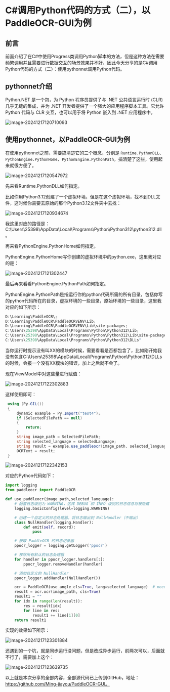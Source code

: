 # C#调用Python代码的方式（二），以PaddleOCR-GUI为例

## 前言

前面介绍了在C#中使用Progress类调用Python脚本的方法，但是这种方法在需要频繁调用并且需要进行数据交互的场景效果并不好，因此今天分享的是C#调用Python代码的方式（二）：使用pythonnet调用Python代码。

## pythonnet介绍

Python.NET 是一个包，为 Python 程序员提供了与 .NET 公共语言运行时 (CLR) 几乎无缝的集成，并为 .NET 开发者提供了一个强大的应用程序脚本工具。它允许 Python 代码与 CLR 交互，也可以用于将 Python 嵌入到 .NET 应用程序中。

![image-20241217120710093](https://mingupupup.oss-cn-wuhan-lr.aliyuncs.com/imgs/image-20241217120710093.png)

## 使用pythonnet，以PaddleOCR-GUI为例

在使用pythonnet之前，需要搞清楚它的三个概念，分别是 `Runtime.PythonDLL`、`PythonEngine.PythonHome`、` PythonEngine.PythonPath `，搞清楚了这些，使用起来就很方便了。

![image-20241217120547972](https://mingupupup.oss-cn-wuhan-lr.aliyuncs.com/imgs/image-20241217120547972.png)

先来看Runtime.PythonDLL如何指定。

比如你用Python3.12创建了一个虚拟环境，但是在这个虚拟环境，找不到DLL文件，这时候你需要去原始的那个Python3.12文件夹中去找：

![image-20241217120934674](https://mingupupup.oss-cn-wuhan-lr.aliyuncs.com/imgs/image-20241217120934674.png)

我这里对应的路径是：C:\Users\25398\AppData\Local\Programs\Python\Python312\python312.dll。

再来看PythonEngine.PythonHome如何指定。

PythonEngine.PythonHome写你创建的虚拟环境中的python.exe，这里我对应的是：

![image-20241217121302447](https://mingupupup.oss-cn-wuhan-lr.aliyuncs.com/imgs/image-20241217121302447.png)

最后再来看看PythonEngine.PythonPath如何指定。

PythonEngine.PythonPath是指运行你的python代码所需的所有目录，包括你写的python代码所在的目录，虚拟环境的一些目录，原始环境的一些目录，这里我对应的如下所示：

```csharp
D:\Learning\PaddleOCR\;
D:\Learning\PaddleOCR\PaddleOCRVENV\Lib;
D:\Learning\PaddleOCR\PaddleOCRVENV\Lib\site-packages;
C:\Users\25398\AppData\Local\Programs\Python\Python312\Lib;
C:\Users\25398\AppData\Local\Programs\Python\Python312\Lib\site-packages;
C:\Users\25398\AppData\Local\Programs\Python\Python312\DLLs"
```

当你运行时提示没有叫XX的模块的时候，需要看看是否都包含了，比如刚开始我没有包含C:\Users\25398\AppData\Local\Programs\Python\Python312\DLLs的时候，会报一个没有XX模块的错误，加上之后就不会了。

现在ViewModel中对这些量进行赋值：

![image-20241217122302883](https://mingupupup.oss-cn-wuhan-lr.aliyuncs.com/imgs/image-20241217122302883.png)

这样使用即可：

```csharp
 using (Py.GIL())
 {
     dynamic example = Py.Import("test4");
     if (SelectedFilePath == null)
     {
         return;
     }
     string image_path = SelectedFilePath;
     string selected_language = selectedLanguage;
     string result = example.use_paddleocr(image_path, selected_language);
     OCRText = result;
 }
```

![image-20241217122342153](https://mingupupup.oss-cn-wuhan-lr.aliyuncs.com/imgs/image-20241217122342153.png)

对应的Python代码如下：

```python
import logging
from paddleocr import PaddleOCR

def use_paddleocr(image_path,selected_language):
    # 配置日志级别为 WARNING，这样 DEBUG 和 INFO 级别的日志信息将被隐藏
    logging.basicConfig(level=logging.WARNING)

    # 创建一个自定义的日志处理器，将日志输出到 NullHandler（不输出）
    class NullHandler(logging.Handler):
        def emit(self, record):
            pass

    # 获取 PaddleOCR 的日志记录器
    ppocr_logger = logging.getLogger('ppocr')

    # 移除所有默认的日志处理器
    for handler in ppocr_logger.handlers[:]:
        ppocr_logger.removeHandler(handler)

    # 添加自定义的 NullHandler
    ppocr_logger.addHandler(NullHandler())

    ocr = PaddleOCR(use_angle_cls=True, lang=selected_language)  # need to run only once to download and load model into memory
    result = ocr.ocr(image_path, cls=True)
    result1 = ""
    for idx in range(len(result)):
        res = result[idx]   
        for line in res:            
            result1 += line[1][0]
    return result1
```

实现的效果如下所示：

![image-20241217123301884](https://mingupupup.oss-cn-wuhan-lr.aliyuncs.com/imgs/image-20241217123301884.png)

还遇到的一个坑，就是同步运行没问题，但是改成异步运行，前两次可以，后面就不行了，需要加上这个：

![image-20241217123639735](https://mingupupup.oss-cn-wuhan-lr.aliyuncs.com/imgs/image-20241217123639735.png)

以上就是本次分享的全部内容，全部源代码已上传到GitHub，地址：https://github.com/Ming-jiayou/PaddleOCR-GUI。



















